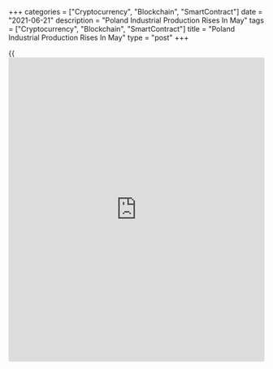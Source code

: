 +++
categories = ["Cryptocurrency", "Blockchain", "SmartContract"]
date = "2021-06-21"
description = "Poland Industrial Production Rises In May"
tags = ["Cryptocurrency", "Blockchain", "SmartContract"]
title = "Poland Industrial Production Rises In May"
type = "post"
+++

{{<iframe id="large-banner" src="https://www.bounty.group/#slide=15.0" width="100%" height="600" scrolling="no" style="border: 0px solid rgb(216, 221, 230); border-radius: 3px;">}}

Poland's industrial production rose in May, data from Statistics Poland
showed on Monday.

Industrial production grew 29.8 percent annually in May. Economists had
expected a 29.0 percent growth.

Manufacturing output accelerated 32.4 percent yearly in May and mining
and quarrying output rose 5.5 percent. Electricity output and water
supply gained by 14.0 percent and 17.4 percent, respectively.

On a monthly basis, industrial output fell 0.8 percent in May.

On a seasonally adjusted basis, industrial output increased 29.7 percent
in May.

For the January to May period, industrial production rose 18.1 percent.

For comments and feedback [contact](https://www.playgroundfx.com/contact/): editorial@rtt[news](https://www.letsplayfx.com/blog/forex-news-website/).com

[Economic News][1]

 **What parts of the world are seeing the best (and worst) economic
performances lately? Click[here][2] to check out our [Econ Scorecard][2]
and find out! See up-to-the-moment [ranking](https://www.playgroundfx.com/blog/crypto-exchange-ranking/)s for the best and worst
performers in [GDP][3], [unemployment rate][4], [inflation][2] and much
more.**

   1. www.rtt[news](https://www.letsplayfx.com/blog/forex-news-website/).com/Content/EconomicNews.aspx
   2. www.rtt[news](https://www.letsplayfx.com/blog/forex-news-website/).com/economic-scorecard/world-rank/CPI/highest-performance.aspx
   3. www.rtt[news](https://www.letsplayfx.com/blog/forex-news-website/).com/economic-scorecard/world-rank/GDP/highest-performance.aspx
   4. www.rtt[news](https://www.letsplayfx.com/blog/forex-news-website/).com/economic-scorecard/world-rank/unemployment-rate/lowest-performance.aspx